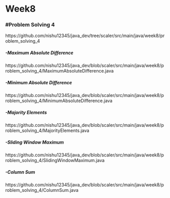 # Week8

<h3>#Problem Solving 4</h3>
https://github.com/nishu12345/java_dev/tree/scaler/src/main/java/week8/problem_solving_4

<h5>-Maximum Absolute Difference</h5>
https://github.com/nishu12345/java_dev/blob/scaler/src/main/java/week8/problem_solving_4/MaximumAbsoluteDifference.java

<h5>-Minimum Absolute Difference</h5>
https://github.com/nishu12345/java_dev/blob/scaler/src/main/java/week8/problem_solving_4/MinimumAbsoluteDifference.java

<h5>-Majority Elements</h5>
https://github.com/nishu12345/java_dev/blob/scaler/src/main/java/week8/problem_solving_4/MajorityElements.java

<h5>-Sliding Window Maximum</h5>
https://github.com/nishu12345/java_dev/blob/scaler/src/main/java/week8/problem_solving_4/SlidingWindowMaximum.java

<h5>-Column Sum</h5>
https://github.com/nishu12345/java_dev/blob/scaler/src/main/java/week8/problem_solving_4/ColumnSum.java
